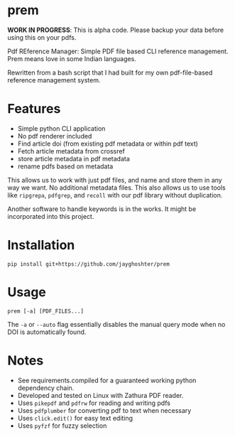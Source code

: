 # prem

**WORK IN PROGRESS**: This is alpha code. Please backup your data before using this on your pdfs.

Pdf REference Manager: Simple PDF file based CLI reference management. Prem means love in some Indian languages.

Rewritten from a bash script that I had built for my own pdf-file-based reference management system.

# Features

- Simple python CLI application
- No pdf renderer included
- Find article doi (from existing pdf metadata or within pdf text) 
- Fetch article metadata from crossref
- store article metadata in pdf metadata
- rename pdfs based on metadata

This allows us to work with just pdf files, and name and store them in any way we want. No additional metadata files. This also allows us to use tools like `ripgrepa`, `pdfgrep`, and `recoll` with our pdf library without duplication.

Another software to handle keywords is in the works. It might be incorporated into this project.

# Installation

```
pip install git+https://github.com/jayghoshter/prem
```

# Usage

```
prem [-a] [PDF_FILES...]
```

The `-a` or `--auto` flag essentially disables the manual query mode when no DOI is automatically found.

# Notes
- See requirements.compiled for a guaranteed working python dependency chain.
- Developed and tested on Linux with Zathura PDF reader.
- Uses `pikepdf` and `pdfrw` for reading and writing pdfs
- Uses `pdfplumber` for converting pdf to text when necessary
- Uses `click.edit()` for easy text editing
- Uses `pyfzf` for fuzzy selection
